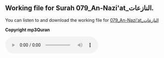 
## Working file for Surah 079_An-Nazi'at_النازعات.

You can listen to and download the working file for [079_An-Nazi'at_النازعات](https://server13.mp3quran.net/husr/079.mp3)

**Copyright mp3Quran**

<audio controls src="https://server13.mp3quran.net/husr/079.mp3"></audio>

